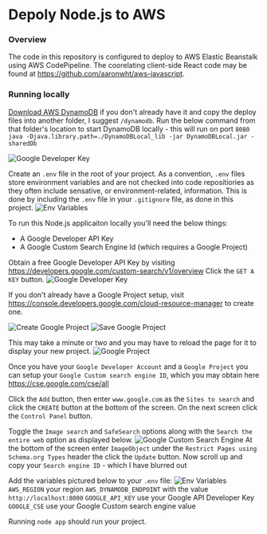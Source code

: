 # Depoly Node.js to AWS

### Overview
The code in this repository is configured to deploy to AWS Elastic Beanstalk using AWS CodePipeline. The coorelating client-side React code may be found at https://github.com/aaronwht/aws-javascript.

### Running locally
[Download AWS DynamoDB](https://docs.aws.amazon.com/amazondynamodb/latest/developerguide/DynamoDBLocal.DownloadingAndRunning.html) if you don't already have it and copy the deploy files into another folder, I suggest `/dynamodb`.
Run the below command from that folder's location to start DynamoDB locally - this will run on port `8080`
`java -Djava.library.path=./DynamoDBLocal_lib -jar DynamoDBLocal.jar -sharedDb`


![Google Developer Key](https://www.aaronwht.com/images/elastic-beanstalk-build/dynamodb-locally.png)

Create an `.env` file in the root of your project.  As a convention, `.env` files store environment variables and are not checked into code repositiories as they often include sensative, or environment-related, information.  This is done by including the `.env` file in your `.gitignore` file, as done in this project.
![Env Variables](https://www.aaronwht.com/images/elastic-beanstalk-build/aws-javascript-api-env-variables.png)

To run this Node.js applicaiton locally you'll need the below things:
- A Google Developer API Key
- A Google Custom Search Engine Id (which requires a Google Project)

Obtain a free Google Developer API Key by visiting https://developers.google.com/custom-search/v1/overview
Click the `GET A KEY` button.
![Google Developer Key](https://www.aaronwht.com/images/elastic-beanstalk-build/google-developer-key.png)

If you don't already have a Google Project setup, visit https://console.developers.google.com/cloud-resource-manager to create one.

![Create Google Project](https://www.aaronwht.com/images/elastic-beanstalk-build/google-create-project.png)
![Save Google Project](https://www.aaronwht.com/images/elastic-beanstalk-build/google-save-project.png)

This may take a minute or two and you may have to reload the page for it to display your new project.
![Google Project](https://www.aaronwht.com/images/elastic-beanstalk-build/google-project.png)

Once you have your `Google Developer Account` and a `Google Project` you can setup your `Google Custom search engine ID`, which you may obtain here https://cse.google.com/cse/all

Click the `Add` button, then enter `www.google.com` as the `Sites to search` and click the `CREATE` button at the bottom of the screen.  On the next screen click the `Control Panel` button.

Toggle the `Image search` and `SafeSearch` options along with the `Search the entire web` option as displayed below.
![Google Custom Search Engine](https://www.aaronwht.com/images/elastic-beanstalk-build/google-image-search-01.png)
 At the bottom of the screen enter `ImageObject` under the `Restrict Pages using Schema.org Types` header the click the `Update` button.  Now scroll up and copy your `Search engine ID` - which I have blurred out

Add the variables pictured below to your `.env` file:
![Env Variables](https://www.aaronwht.com/images/elastic-beanstalk-build/aws-javascript-api-env-variables.png)
`AWS_REGION` your region
`AWS_DYNAMODB_ENDPOINT` with the value ```http://localhost:8000```
`GOOGLE_API_KEY` use your Google API Developer Key
`GOOGLE_CSE` use your Google Custom search engine value

Running `node app` should run your project.